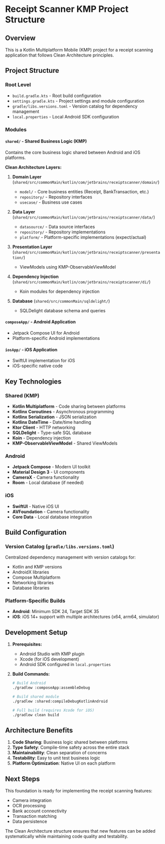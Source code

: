 # Receipt Scanner KMP Project Structure

## Overview
This is a Kotlin Multiplatform Mobile (KMP) project for a receipt scanning application that follows Clean Architecture principles.

## Project Structure

### Root Level
- `build.gradle.kts` - Root build configuration
- `settings.gradle.kts` - Project settings and module configuration
- `gradle/libs.versions.toml` - Version catalog for dependency management
- `local.properties` - Local Android SDK configuration

### Modules

#### `shared/` - Shared Business Logic (KMP)
Contains the core business logic shared between Android and iOS platforms.

**Clean Architecture Layers:**

1. **Domain Layer** (`shared/src/commonMain/kotlin/com/jetbrains/receiptscanner/domain/`)
   - `model/` - Core business entities (Receipt, BankTransaction, etc.)
   - `repository/` - Repository interfaces
   - `usecase/` - Business use cases

2. **Data Layer** (`shared/src/commonMain/kotlin/com/jetbrains/receiptscanner/data/`)
   - `datasource/` - Data source interfaces
   - `repository/` - Repository implementations
   - `platform/` - Platform-specific implementations (expect/actual)

3. **Presentation Layer** (`shared/src/commonMain/kotlin/com/jetbrains/receiptscanner/presentation/`)
   - ViewModels using KMP-ObservableViewModel

4. **Dependency Injection** (`shared/src/commonMain/kotlin/com/jetbrains/receiptscanner/di/`)
   - Koin modules for dependency injection

5. **Database** (`shared/src/commonMain/sqldelight/`)
   - SQLDelight database schema and queries

#### `composeApp/` - Android Application
- Jetpack Compose UI for Android
- Platform-specific Android implementations

#### `iosApp/` - iOS Application
- SwiftUI implementation for iOS
- iOS-specific native code

## Key Technologies

### Shared (KMP)
- **Kotlin Multiplatform** - Code sharing between platforms
- **Kotlinx Coroutines** - Asynchronous programming
- **Kotlinx Serialization** - JSON serialization
- **Kotlinx DateTime** - Date/time handling
- **Ktor Client** - HTTP networking
- **SQLDelight** - Type-safe SQL database
- **Koin** - Dependency injection
- **KMP-ObservableViewModel** - Shared ViewModels

### Android
- **Jetpack Compose** - Modern UI toolkit
- **Material Design 3** - UI components
- **CameraX** - Camera functionality
- **Room** - Local database (if needed)

### iOS
- **SwiftUI** - Native iOS UI
- **AVFoundation** - Camera functionality
- **Core Data** - Local database integration

## Build Configuration

### Version Catalog (`gradle/libs.versions.toml`)
Centralized dependency management with version catalogs for:
- Kotlin and KMP versions
- AndroidX libraries
- Compose Multiplatform
- Networking libraries
- Database libraries

### Platform-Specific Builds
- **Android**: Minimum SDK 24, Target SDK 35
- **iOS**: iOS 14+ support with multiple architectures (x64, arm64, simulator)

## Development Setup

1. **Prerequisites:**
   - Android Studio with KMP plugin
   - Xcode (for iOS development)
   - Android SDK configured in `local.properties`

2. **Build Commands:**
   ```bash
   # Build Android
   ./gradlew :composeApp:assembleDebug

   # Build shared module
   ./gradlew :shared:compileDebugKotlinAndroid

   # Full build (requires Xcode for iOS)
   ./gradlew clean build
   ```

## Architecture Benefits

1. **Code Sharing**: Business logic shared between platforms
2. **Type Safety**: Compile-time safety across the entire stack
3. **Maintainability**: Clean separation of concerns
4. **Testability**: Easy to unit test business logic
5. **Platform Optimization**: Native UI on each platform

## Next Steps

This foundation is ready for implementing the receipt scanning features:
- Camera integration
- OCR processing
- Bank account connectivity
- Transaction matching
- Data persistence

The Clean Architecture structure ensures that new features can be added systematically while maintaining code quality and testability.
